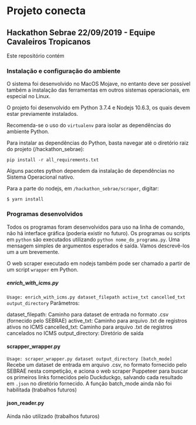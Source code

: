 # Projeto conecta #
## Hackathon Sebrae 22/09/2019 - Equipe Cavaleiros Tropicanos ##

Este repositório contém 

### Instalação e configuração do ambiente

O sistema foi desenvolvido no MacOS Mojave, 
no entanto deve ser possível também a instalação das ferramentas em outros sistemas operacionais,
em especial no Linux.

O projeto foi desenvolvido em Python 3.7.4 e Nodejs 10.6.3, os quais devem estar previamente instalados.

Recomenda-se o uso do `virtualenv` para isolar as dependências do ambiente Python.

Para instalar as dependências do Python, basta navegar até o diretório raiz do projeto (/hackathon_sebrae):

`pip install -r all_requirements.txt`

Alguns pacotes python dependem da instalação de dependências no Sistema Operacional nativo.

Para a parte do nodejs, em `/hackathon_sebrae/scraper`, digitar:

` $ yarn install `



### Programas desenvolvidos

Todos os programas foram desenvolvidos para uso na linha de comando, não há interface gráfica (poderia existir no futuro). 
Os programas ou scripts em `python` são executados utilizando `python nome_do_programa.py`. Uma mensagem simples de argumentos esperados é saída.
Vamos descrevê-los um a um brevemente.

O web scraper executado em nodejs também pode ser chamado a partir de um script `wrapper` em Python.


##### enrich_with_icms.py
`Usage: enrich_with_icms.py dataset_filepath active_txt cancelled_txt output_directory`
Parâmetros:

dataset_filepath: Caminho para dataset de entrada no formato .csv (fornecido pelo SEBRAE)
active_txt: Caminho para arquivo .txt de registros ativos no ICMS
cancelled_txt: Caminho para arquivo .txt de registros cancelados no ICMS
output_directory: Diretório de saída

#### scrapper_wrapper.py

`Usage: scraper_wrapper.py dataset output_directory [batch_mode]`
Recebe um dataset de entrada em arquivo .csv, no formato fornecido pelo SEBRAE nesta competição,
e aciona o web scraper Puppeteer para buscar os primeiros links fornecidos pelo Duckduckgo, salvando cada resultado em
`.json` no diretório fornecido. A função batch_mode ainda não foi habilitada (trabalhos futuros)

#### json_reader.py
Ainda não utilizado (trabalhos futuros)


